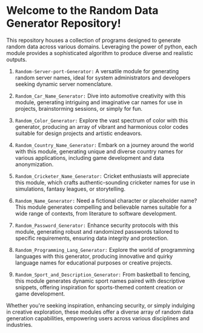 
# Welcome to the Random Data Generator Repository!

This repository houses a collection of programs designed to generate random data across various domains. Leveraging the power of python, each module provides a sophisticated algorithm to produce diverse and realistic outputs.

1. ```Random-Server-port-Generator:```
A versatile module for generating random server names, ideal for system administrators and developers seeking dynamic server nomenclature.

2. ```Random_Car_Name_Generator:``` 
Dive into automotive creativity with this module, generating intriguing and imaginative car names for use in projects, brainstorming sessions, or simply for fun.

3. ```Random_Color_Generator:``` Explore the vast spectrum of color with this generator, producing an array of vibrant and harmonious color codes suitable for design projects and artistic endeavors.

4. ```Random_Country_Name_Generator:``` Embark on a journey around the world with this module, generating unique and diverse country names for various applications, including game development and data anonymization.

5. ```Random_Cricketer_Name_Generator:``` Cricket enthusiasts will appreciate this module, which crafts authentic-sounding cricketer names for use in simulations, fantasy leagues, or storytelling.

6. ```Random_Name_Generator:``` Need a fictional character or placeholder name? This module generates compelling and believable names suitable for a wide range of contexts, from literature to software development.

7. ```Random_Password_Generator:``` Enhance security protocols with this module, generating robust and randomized passwords tailored to specific requirements, ensuring data integrity and protection.

8. ```Random_Programming_Lang_Generator:``` Explore the world of programming languages with this generator, producing innovative and quirky language names for educational purposes or creative projects.

9. ```Random_Sport_and_Description_Generator:``` From basketball to fencing, this module generates dynamic sport names paired with descriptive snippets, offering inspiration for sports-themed content creation or game development.

Whether you're seeking inspiration, enhancing security, or simply indulging in creative exploration, these modules offer a diverse array of random data generation capabilities, empowering users across various disciplines and industries.

